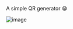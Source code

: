 A simple QR generator 😁

![image](https://github.com/salvaKaraka/Qr_Generator/assets/100873582/984cb08b-5143-4407-b632-ff97db5454d8)
